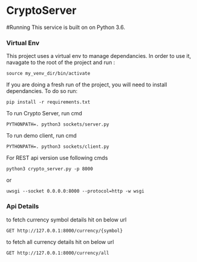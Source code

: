 # CryptoServer

#Running 
This service is built on on Python 3.6.

### Virtual Env
This project uses a virtual env to manage dependancies. In order to use it, navagate to the root of the project and run : 

```
source my_venv_dir/bin/activate
```

If you are doing a fresh run of the project, you will need to install dependancies. To do so run:
```
pip install -r requirements.txt 
```

To run Crypto Server, run cmd
```
PYTHONPATH=. python3 sockets/server.py
```

To run demo client, run cmd
```
PYTHONPATH=. python3 sockets/client.py 
```

For REST api version use following cmds
```
python3 crypto_server.py -p 8000
```
or
```
uwsgi --socket 0.0.0.0:8000 --protocol=http -w wsgi
```

### Api Details
to fetch currency symbol details hit on below url
```
GET http://127.0.0.1:8000/currency/{symbol}
```

to fetch all currency details hit on below url
```
GET http://127.0.0.1:8000/currency/all
```
